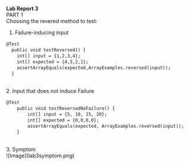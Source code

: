**Lab Report 3** <br>
PART 1 <br>
Choosing the revered method to test:
<br>

1. Failure-inducing input <br>

~~~
@Test
  public void testReversed() {
    int[] input = {1,2,3,4};
    int[] expected = {4,3,2,1};
    assertArrayEquals(expected,ArrayExamples.reversed(input));
  }
~~~
<br>
2. Input that does not induce Failure <br>

~~~
@Test
    public void testReversedNoFailure() {
        int[] input = {5, 10, 15, 20};
        int[] expected = {0,0,0,0};
        assertArrayEquals(expected, ArrayExamples.reversed(input));
    }
~~~
<br>
3. Symptom <br>
![Image](lab3symptom.png)




